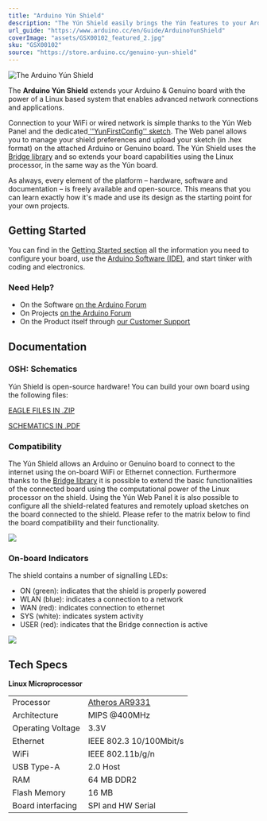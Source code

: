 ```yaml
---
title: "Arduino Yún Shield"
description: "The Yún Shield easily brings the Yún features to your Arduino and Genuino boards. It is the perfect shield for your IoT projects!."
url_guide: "https://www.arduino.cc/en/Guide/ArduinoYunShield"
coverImage: "assets/GSX00102_featured_2.jpg"
sku: "GSX00102"
source: "https://store.arduino.cc/genuino-yun-shield"
---
```


![The Arduino Yún Shield](./assets/GSX00102_featured_2.jpg)

The **Arduino Yún Shield** extends your Arduino & Genuino board with the power of a Linux based system that enables advanced network connections and applications.  

Connection to your WiFi or wired network is simple thanks to the Yún Web Panel and the dedicated[ ''YunFirstConfig'' sketch](https://www.arduino.cc/en/Tutorial/YunFirstConfig). The Web panel allows you to manage your shield preferences and upload your sketch (in .hex format) on the attached Arduino or Genuino board. The Yún Shield uses the [ Bridge library](https://www.arduino.cc/en/Reference/YunBridgeLibrary) and so extends your board capabilities using the Linux processor, in the same way as the Yún board.

As always, every element of the platform – hardware, software and documentation – is freely available and open-source. This means that you can learn exactly how it's made and use its design as the starting point for your own projects.

## Getting Started

You can find in the [Getting Started section](https://www.arduino.cc/en/Guide/ArduinoYunShield) all the information you need to configure your board, use the [Arduino Software (IDE)](https://www.arduino.cc/en/Main/Software), and start tinker with coding and electronics.

### Need Help?

* On the Software [on the Arduino Forum](https://forum.arduino.cc/index.php?board=63.0)
* On Projects [on the Arduino Forum](https://forum.arduino.cc/index.php?board=110.0)
* On the Product itself through [our Customer Support](https://support.arduino.cc/hc)

## Documentation

### OSH: Schematics

Yún Shield is open-source hardware! You can build your own board using the following files:

[EAGLE FILES IN .ZIP](https://content.arduino.cc/assets/YunShield_Rev1.0.zip) 

[SCHEMATICS IN .PDF](https://content.arduino.cc/assets/YunShield_Rev1.0_sch.pdf)

### Compatibility

The Yún Shield allows an Arduino or Genuino board to connect to the internet using the on-board WiFi or Ethernet connection. Furthermore thanks to the [Bridge library](https://www.arduino.cc/en/Reference/YunBridgeLibrary) it is possible to extend the basic functionalities of the connected board using the computational power of the Linux processor on the shield. Using the Yún Web Panel it is also possible to configure all the shield-related features and remotely upload sketches on the board connected to the shield. Please refer to the matrix below to find the board compatibility and their functionality.

![](assets/yunshield_matrix_update.png)

### On-board Indicators

The shield contains a number of signalling LEDs:

* ON (green): indicates that the shield is properly powered
* WLAN (blue): indicates a connection to a network
* WAN (red): indicates connection to ethernet
* SYS (white): indicates system activity
* USER (red): indicates that the Bridge connection is active

![](assets/Yun_Shield_Connect.png)

## Tech Specs

**Linux Microprocessor**

|                   |                                                                                   |
| ----------------- | --------------------------------------------------------------------------------- |
| Processor         | [Atheros AR9331](https://www.openhacks.com/uploadsproductos/ar9331_datasheet.pdf) |
| Architecture      | MIPS @400MHz                                                                      |
| Operating Voltage | 3.3V                                                                              |
| Ethernet          | IEEE 802.3 10/100Mbit/s                                                           |
| WiFi              | IEEE 802.11b/g/n                                                                  |
| USB Type-A        | 2.0 Host                                                                          |
| RAM               | 64 MB DDR2                                                                        |
| Flash Memory      | 16 MB                                                                             |
| Board interfacing | SPI and HW Serial                                                                 |
